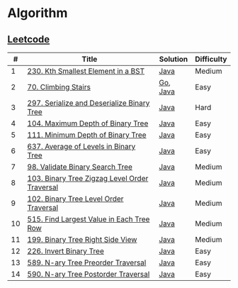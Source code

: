 # Algorithm

## [Leetcode](https://leetcode.com/)

| #   | Title               | Solution                    | Difficulty |
| --- | ------------------- | --------------------------- | ---------- |
| 1   | [230. Kth Smallest Element in a BST](https://leetcode-cn.com/problems/kth-smallest-element-in-a-bst/) | [Java](./src/java/230-kth-smallest-element-in-a-bst/KthSmallest.java) | Medium       |
| 2   | [70. Climbing Stairs](https://leetcode-cn.com/problems/climbing-stairs/) | [Go](./src/go/70-climbing-stairs/climbStairs.go), [Java](./src/java/70-climbing-stairs/climbStairs.java) | Easy       |
| 3   | [297. Serialize and Deserialize Binary Tree](https://leetcode-cn.com/problems/serialize-and-deserialize-binary-tree/) |  [Java](./src/java/297-serialize-and-deserialize-binary-tree/Codec.java) | Hard       |
| 4   | [104. Maximum Depth of Binary Tree](https://leetcode-cn.com/problems/maximum-depth-of-binary-tree/) |  [Java](./src/java/104-maximum-depth-of-binary-tree/MaxDepth.java) | Easy       |
| 5   | [111. Minimum Depth of Binary Tree](https://leetcode-cn.com/problems/minimum-depth-of-binary-tree/) |  [Java](./src/java/111-minimum-depth-of-binary-tree/MinDepth.java) | Easy       |
| 6   | [637. Average of Levels in Binary Tree](https://leetcode-cn.com/problems/average-of-levels-in-binary-tree/) |  [Java](./src/java/637-average-of-levels-in-binary-tree/AverageOfLevels.java) | Easy       |
| 7   | [98. Validate Binary Search Tree](https://leetcode-cn.com/problems/validate-binary-search-tree/) |  [Java](./src/java/98-validate-binary-search-tree/ValidBST.java) | Medium       |
| 8   | [103. Binary Tree Zigzag Level Order Traversal](https://leetcode-cn.com/problems/binary-tree-zigzag-level-order-traversal/) |  [Java](./src/java/103-binary-tree-zigzag-level-order-traversal/ZigzagLevelOrder.java) | Medium       |
| 9   | [102. Binary Tree Level Order Traversal](https://leetcode-cn.com/problems/binary-tree-level-order-traversal/) |  [Java](./src/java/102-binary-tree-level-order-traversal/LevelOrder.java) | Medium       |
| 10   | [515. Find Largest Value in Each Tree Row](https://leetcode-cn.com/problems/find-largest-value-in-each-tree-row/) |  [Java](./src/java/515-find-largest-value-in-each-tree-row/LargestValues.java) | Medium       |
| 11   | [199. Binary Tree Right Side View](https://leetcode-cn.com/problems/binary-tree-right-side-view/) |  [Java](./src/java/199-binary-tree-right-side-view/RightSideView.java) | Medium       |
| 12   | [226. Invert Binary Tree](https://leetcode-cn.com/problems/invert-binary-tree/) |  [Java](./src/java/226-invert-binary-tree/InvertTree.java) | Easy       |
| 13   | [589. N-ary Tree Preorder Traversal](https://leetcode-cn.com/problems/n-ary-tree-preorder-traversal/) |  [Java](./src/java/589-n-ary-tree-preorder-traversal/PreOrderTraversal.java) | Easy       |
| 14   | [590. N-ary Tree Postorder Traversal](https://leetcode-cn.com/problems/n-ary-tree-postorder-traversal/) |  [Java](./src/java/590-n-ary-tree-postorder-traversal/PostOrderTraversal.java) | Easy       |





